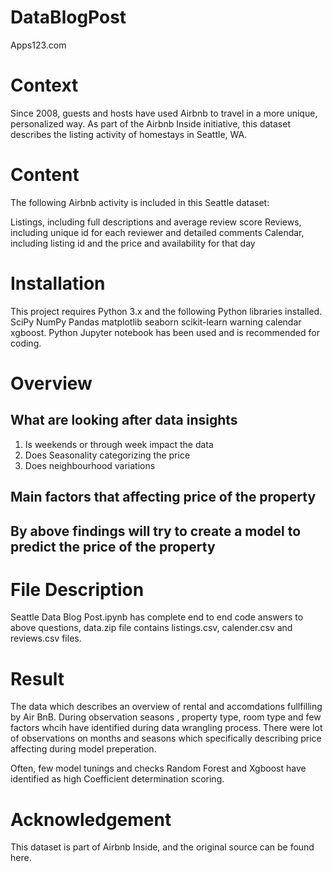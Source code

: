 # DataBlogPost

Apps123.com


# Context
Since 2008, guests and hosts have used Airbnb to travel in a more unique, personalized way. As part of the Airbnb Inside initiative, this dataset describes the listing activity of homestays in Seattle, WA.

# Content
The following Airbnb activity is included in this Seattle dataset:

Listings, including full descriptions and average review score
Reviews, including unique id for each reviewer and detailed comments
Calendar, including listing id and the price and availability for that day

# Installation
This project requires Python 3.x and the following Python libraries installed.
SciPy NumPy Pandas matplotlib seaborn scikit-learn warning calendar xgboost.
Python Jupyter notebook has been used and is recommended for coding.

# Overview
## What are looking after data insights
  1. Is weekends or through week impact the data
  2. Does Seasonality categorizing the price
  3. Does neighbourhood variations
## Main factors that affecting price of the property
## By above findings will try to create a model to predict the price of the property

# File Description
Seattle Data Blog Post.ipynb has complete end to end code answers to above questions, data.zip file contains listings.csv, calender.csv and reviews.csv files.

# Result
The data which describes an overview of rental and accomdations fullfilling by Air BnB. During observation seasons , property type, room type and few factors
whcih have identified during data wrangling process. There were lot of observations on months and seasons which specifically describing price affecting during model
preperation.

Often, few model tunings and checks Random Forest and Xgboost have identified as high Coefficient determination scoring.

# Acknowledgement
This dataset is part of Airbnb Inside, and the original source can be found here.
